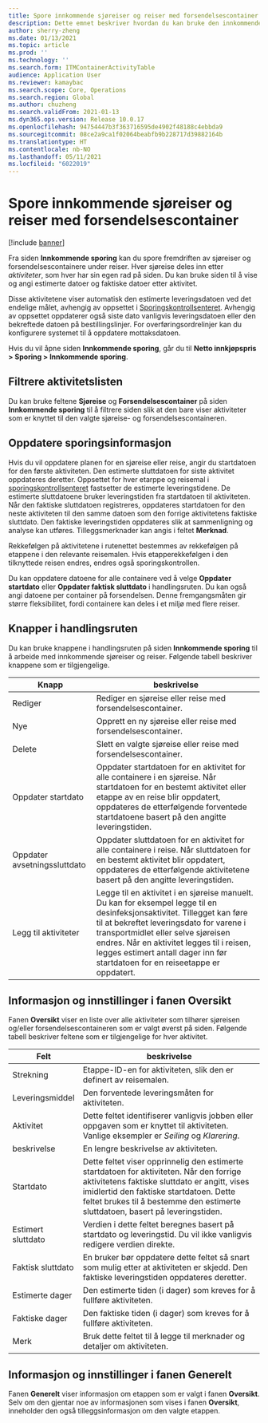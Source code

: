 ```yaml
---
title: Spore innkommende sjøreiser og reiser med forsendelsescontainer
description: Dette emnet beskriver hvordan du kan bruke den innkommende sporingssiden til å spore fremdriften av sjøreiser og forsendelsescontainere under reiser.
author: sherry-zheng
ms.date: 01/13/2021
ms.topic: article
ms.prod: ''
ms.technology: ''
ms.search.form: ITMContainerActivityTable
audience: Application User
ms.reviewer: kamaybac
ms.search.scope: Core, Operations
ms.search.region: Global
ms.author: chuzheng
ms.search.validFrom: 2021-01-13
ms.dyn365.ops.version: Release 10.0.17
ms.openlocfilehash: 94754447b3f363716595de4902f48188c4ebbda9
ms.sourcegitcommit: 08ce2a9ca1f02064beabfb9b228717d39882164b
ms.translationtype: HT
ms.contentlocale: nb-NO
ms.lasthandoff: 05/11/2021
ms.locfileid: "6022019"
---
```

# <a name="track-inbound-voyages-and-shipping-container-journeys"></a>Spore innkommende sjøreiser og reiser med forsendelsescontainer

[!include [banner](../../includes/banner.md)]

Fra siden **Innkommende sporing** kan du spore fremdriften av sjøreiser og forsendelsescontainere under reiser. Hver sjøreise deles inn etter *aktiviteter*, som hver har sin egen rad på siden. Du kan bruke siden til å vise og angi estimerte datoer og faktiske datoer etter aktivitet.

Disse aktivitetene viser automatisk den estimerte leveringsdatoen ved det endelige målet, avhengig av oppsettet i [Sporingskontrollsenteret](delivery-information-setup.md#tracking-control-center). Avhengig av oppsettet oppdaterer også siste dato vanligvis leveringsdatoen eller den bekreftede datoen på bestillingslinjer. For overføringsordrelinjer kan du konfigurere systemet til å oppdatere mottaksdatoen.

Hvis du vil åpne siden **Innkommende sporing**, går du til **Netto innkjøpspris \> Sporing \> Innkommende sporing**.

## <a name="filter-the-activities-list"></a>Filtrere aktivitetslisten

Du kan bruke feltene **Sjøreise** og **Forsendelsescontainer** på siden **Innkommende sporing** til å filtrere siden slik at den bare viser aktiviteter som er knyttet til den valgte sjøreise- og forsendelsescontaineren.

## <a name="update-tracking-information"></a>Oppdatere sporingsinformasjon

Hvis du vil oppdatere planen for en sjøreise eller reise, angir du startdatoen for den første aktiviteten. Den estimerte sluttdatoen for siste aktivitet oppdateres deretter. Oppsettet for hver etarppe og reisemal i [sporingskontrollsenteret](delivery-information-setup.md#tracking-control-center) fastsetter de estimerte leveringstidene. De estimerte sluttdatoene bruker leveringstiden fra startdatoen til aktiviteten. Når den faktiske sluttdatoen registreres, oppdateres startdatoen for den neste aktiviteten til den samme datoen som den forrige aktivitetens faktiske sluttdato. Den faktiske leveringstiden oppdateres slik at sammenligning og analyse kan utføres. Tilleggsmerknader kan angis i feltet **Merknad**.

Rekkefølgen på aktivitetene i rutenettet bestemmes av rekkefølgen på etappene i den relevante reisemalen. Hvis etapperekkefølgen i den tilknyttede reisen endres, endres også sporingskontrollen.

Du kan oppdatere datoene for alle containere ved å velge **Oppdater startdato** eller **Oppdater faktisk sluttdato** i handlingsruten. Du kan også angi datoene per container på forsendelsen. Denne fremgangsmåten gir større fleksibilitet, fordi containere kan deles i et miljø med flere reiser.

## <a name="buttons-on-the-action-pane"></a>Knapper i handlingsruten

Du kan bruke knappene i handlingsruten på siden **Innkommende sporing** til å arbeide med innkommende sjøreiser og reiser. Følgende tabell beskriver knappene som er tilgjengelige.

| Knapp | beskrivelse |
|---|---|
| Rediger | Rediger en sjøreise eller reise med forsendelsescontainer. |
| Nye | Opprett en ny sjøreise eller reise med forsendelsescontainer. |
| Delete | Slett en valgte sjøreise eller reise med forsendelsescontainer. |
| Oppdater startdato | Oppdater startdatoen for en aktivitet for alle containere i en sjøreise. Når startdatoen for en bestemt aktivitet eller etappe av en reise blir oppdatert, oppdateres de etterfølgende forventede startdatoene basert på den angitte leveringstiden. |
| Oppdater avsetningssluttdato | Oppdater sluttdatoen for en aktivitet for alle containere i reise. Når sluttdatoen for en bestemt aktivitet blir oppdatert, oppdateres de etterfølgende aktivitetene basert på den angitte leveringstiden. |
| Legg til aktiviteter | Legge til en aktivitet i en sjøreise manuelt. Du kan for eksempel legge til en desinfeksjonsaktivitet. Tillegget kan føre til at bekreftet leveringsdato for varene i transportmidlet eller selve sjøreisen endres. Når en aktivitet legges til i reisen, legges estimert antall dager inn før startdatoen for en reiseetappe er oppdatert. |

## <a name="information-and-settings-on-the-overview-tab"></a>Informasjon og innstillinger i fanen Oversikt

Fanen **Oversikt** viser en liste over alle aktiviteter som tilhører sjøreisen og/eller forsendelsescontaineren som er valgt øverst på siden. Følgende tabell beskriver feltene som er tilgjengelige for hver aktivitet.

| Felt | beskrivelse |
|---|---|
| Strekning | Etappe-ID-en for aktiviteten, slik den er definert av reisemalen. |
| Leveringsmiddel | Den forventede leveringsmåten for aktiviteten. |
| Aktivitet | Dette feltet identifiserer vanligvis jobben eller oppgaven som er knyttet til aktiviteten. Vanlige eksempler er *Seiling* og *Klarering*. |
| beskrivelse | En lengre beskrivelse av aktiviteten. |
| Startdato | Dette feltet viser opprinnelig den estimerte startdatoen for aktiviteten. Når den forrige aktivitetens faktiske sluttdato er angitt, vises imidlertid den faktiske startdatoen. Dette feltet brukes til å bestemme den estimerte sluttdatoen, basert på leveringstiden. |
| Estimert sluttdato | Verdien i dette feltet beregnes basert på startdato og leveringstid. Du vil ikke vanligvis redigere verdien direkte. |
| Faktisk sluttdato | En bruker bør oppdatere dette feltet så snart som mulig etter at aktiviteten er skjedd. Den faktiske leveringstiden oppdateres deretter. |
| Estimerte dager | Den estimerte tiden (i dager) som kreves for å fullføre aktiviteten. |
| Faktiske dager | Den faktiske tiden (i dager) som kreves for å fullføre aktiviteten. |
| Merk | Bruk dette feltet til å legge til merknader og detaljer om aktiviteten. |

## <a name="information-and-settings-on-the-general-tab"></a>Informasjon og innstillinger i fanen Generelt

Fanen **Generelt** viser informasjon om etappen som er valgt i fanen **Oversikt**. Selv om den gjentar noe av informasjonen som vises i fanen **Oversikt**, inneholder den også tilleggsinformasjon om den valgte etappen.
